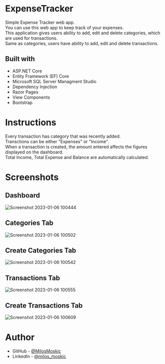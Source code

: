 # ExpenseTracker
Simple Expense Tracker web app. <br /> You can use this web app to keep track of your expenses. <br /> This application gives users ability to add, edit and delete categories, which are used for transactions.<br />
Same as categories, users have ability to add, edit and delete transactions.

## Built with

- ASP.NET Core
- Entity Framework (EF) Core
- Microsoft SQL Server Managment Studio
- Dependency Injection
- Razor Pages
- View Components
- Bootstrap

# Instructions

Every transaction has category that was recently added. <br />
Transctions can be either "Expenses" or "Income". <br />
When a transaction is created, the amount entered affects the figures displayed on the dashboard.<br />
Total Income, Total Expense and Balance are automatically calculated.

# Screenshots

## Dashboard

![Screenshot 2023-01-06 100444](https://user-images.githubusercontent.com/93045390/210969353-297bad4e-2814-4b07-bbd0-9bc5c9017831.png)

## Categories Tab

![Screenshot 2023-01-06 100502](https://user-images.githubusercontent.com/93045390/210969419-deafa104-cb81-414a-93bb-69223732e302.png)

## Create Categories Tab

![Screenshot 2023-01-06 100542](https://user-images.githubusercontent.com/93045390/210969447-818c4d6b-55ca-4462-a511-3ed3d0ecdae7.png)


## Transactions Tab

![Screenshot 2023-01-06 100555](https://user-images.githubusercontent.com/93045390/210969490-93ed4f4f-0611-4914-8833-c0fc48507dbd.png)


## Create Transactions Tab

![Screenshot 2023-01-06 100609](https://user-images.githubusercontent.com/93045390/210969519-29e72302-f8a0-4324-8711-8623e8214a62.png)

# Author

- GitHub - [@MilosMoskic](https://github.com/MilosMoskic)
- LinkedIn - [@milos_moskic](https://www.linkedin.com/in/milosmoskic/)
